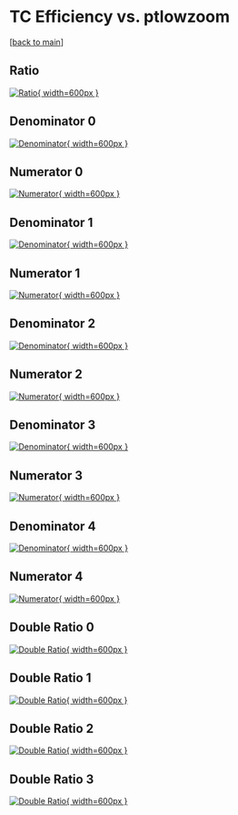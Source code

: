 # TC Efficiency vs. ptlowzoom

[[back to main](./)]



## Ratio

[![Ratio](../mtv/var/TC_base_11_0_eff_ptlowzoom.png){ width=600px }](../mtv/var/TC_base_11_0_eff_ptlowzoom.pdf)

## Denominator 0

[![Denominator](../mtv/den/TC_base_11_0_eff_ptlowzoom_den0.png){ width=600px }](../mtv/den/TC_base_11_0_eff_ptlowzoom_den0.pdf)

## Numerator 0

[![Numerator](../mtv/num/TC_base_11_0_eff_ptlowzoom_num0.png){ width=600px }](../mtv/num/TC_base_11_0_eff_ptlowzoom_num0.pdf)

## Denominator 1

[![Denominator](../mtv/den/TC_base_11_0_eff_ptlowzoom_den1.png){ width=600px }](../mtv/den/TC_base_11_0_eff_ptlowzoom_den1.pdf)

## Numerator 1

[![Numerator](../mtv/num/TC_base_11_0_eff_ptlowzoom_num1.png){ width=600px }](../mtv/num/TC_base_11_0_eff_ptlowzoom_num1.pdf)

## Denominator 2

[![Denominator](../mtv/den/TC_base_11_0_eff_ptlowzoom_den2.png){ width=600px }](../mtv/den/TC_base_11_0_eff_ptlowzoom_den2.pdf)

## Numerator 2

[![Numerator](../mtv/num/TC_base_11_0_eff_ptlowzoom_num2.png){ width=600px }](../mtv/num/TC_base_11_0_eff_ptlowzoom_num2.pdf)

## Denominator 3

[![Denominator](../mtv/den/TC_base_11_0_eff_ptlowzoom_den3.png){ width=600px }](../mtv/den/TC_base_11_0_eff_ptlowzoom_den3.pdf)

## Numerator 3

[![Numerator](../mtv/num/TC_base_11_0_eff_ptlowzoom_num3.png){ width=600px }](../mtv/num/TC_base_11_0_eff_ptlowzoom_num3.pdf)

## Denominator 4

[![Denominator](../mtv/den/TC_base_11_0_eff_ptlowzoom_den4.png){ width=600px }](../mtv/den/TC_base_11_0_eff_ptlowzoom_den4.pdf)

## Numerator 4

[![Numerator](../mtv/num/TC_base_11_0_eff_ptlowzoom_num4.png){ width=600px }](../mtv/num/TC_base_11_0_eff_ptlowzoom_num4.pdf)

## Double Ratio 0

[![Double Ratio](../mtv/ratio/TC_base_11_0_eff_ptlowzoom_ratio0.png){ width=600px }](../mtv/ratio/TC_base_11_0_eff_ptlowzoom_ratio0.pdf)

## Double Ratio 1

[![Double Ratio](../mtv/ratio/TC_base_11_0_eff_ptlowzoom_ratio1.png){ width=600px }](../mtv/ratio/TC_base_11_0_eff_ptlowzoom_ratio1.pdf)

## Double Ratio 2

[![Double Ratio](../mtv/ratio/TC_base_11_0_eff_ptlowzoom_ratio2.png){ width=600px }](../mtv/ratio/TC_base_11_0_eff_ptlowzoom_ratio2.pdf)

## Double Ratio 3

[![Double Ratio](../mtv/ratio/TC_base_11_0_eff_ptlowzoom_ratio3.png){ width=600px }](../mtv/ratio/TC_base_11_0_eff_ptlowzoom_ratio3.pdf)

